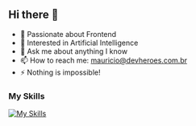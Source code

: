 ## Hi there 👋

- 🌱 Passionate about Frontend
- 🤔 Interested in Artificial Intelligence 
- 💬 Ask me about anything I know
- 📫 How to reach me: mauricio@devheroes.com.br
- ⚡ Nothing is impossible!


### My Skills
[![My Skills](https://skillicons.dev/icons?i=next,react,ts,js,redux,jquery,mysql,mongodb,graphql,git,docker,linux,aws,nginx,apache,redis,rabbitmq,tailwind,sass,figma,xd,ps,ai,&theme=light)](https://skillicons.dev)
